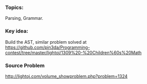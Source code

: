 ### Topics:

Parsing, Grammar.
    
### Key idea:

Build the AST, similar problem solved at https://github.com/pin3da/Programming-contest/tree/master/lightoj/1309%20-%20Children%60s%20Math
    
### Source Problem

http://lightoj.com/volume_showproblem.php?problem=1324
